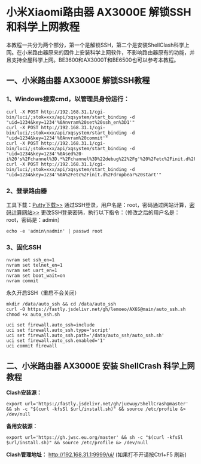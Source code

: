 # 小米Xiaomi路由器 AX3000E 解锁SSH和科学上网教程
本教程一共分为两个部分，第一个是解锁SSH，第二个是安装ShellClash科学上网。在小米路由器原来的固件上安装科学上网软件，不影响路由器原有的功能，并且支持全屋科学上网。BE3600和AX3000T和BE6500也可以参考本教程。

## 一、小米路由器 AX3000E 解锁SSH教程

### 1、Windows搜索cmd，以管理员身份运行：

    curl -X POST http://192.168.31.1/cgi-bin/luci/;stok=xxx/api/xqsystem/start_binding -d "uid=1234&key=1234'%0Anvram%20set%20ssh_en%3D1'"
    curl -X POST http://192.168.31.1/cgi-bin/luci/;stok=xxx/api/xqsystem/start_binding -d "uid=1234&key=1234'%0Anvram%20commit'"
    curl -X POST http://192.168.31.1/cgi-bin/luci/;stok=xxx/api/xqsystem/start_binding -d "uid=1234&key=1234'%0Ased%20-i%20's%2Fchannel%3D.*%2Fchannel%3D%22debug%22%2Fg'%20%2Fetc%2Finit.d%2Fdropbear'"
    curl -X POST http://192.168.31.1/cgi-bin/luci/;stok=xxx/api/xqsystem/start_binding -d "uid=1234&key=1234'%0A%2Fetc%2Finit.d%2Fdropbear%20start'"

### 2、登录路由器
工具下载：[Putty下载>>](https://github.com/kjqq/AX3000E/releases/download/rom/putty.zip)
通过SSH登录，用户名是：root，密码通过网站计算，[密码计算网站>>](https://miwifi.dev/ssh)
更改SSH登录密码，执行以下指令：（修改之后的用户名是：root，密码是：admin）

    echo -e 'admin\nadmin' | passwd root

### 3、固化SSH

    nvram set ssh_en=1
    nvram set telnet_en=1
    nvram set uart_en=1
    nvram set boot_wait=on
    nvram commit

永久开启SSH（重启不会关闭）

    mkdir /data/auto_ssh && cd /data/auto_ssh
    curl -O https://fastly.jsdelivr.net/gh/lemoeo/AX6S@main/auto_ssh.sh
    chmod +x auto_ssh.sh

    uci set firewall.auto_ssh=include
    uci set firewall.auto_ssh.type='script'
    uci set firewall.auto_ssh.path='/data/auto_ssh/auto_ssh.sh'
    uci set firewall.auto_ssh.enabled='1'
    uci commit firewall

## 二、小米路由器 AX3000E 安装 ShellCrash 科学上网教程

**Clash安装源：**

    export url='https://fastly.jsdelivr.net/gh/juewuy/ShellCrash@master' && sh -c "$(curl -kfsSl $url/install.sh)" && source /etc/profile &> /dev/null

**备用安装源：**

    export url='https://gh.jwsc.eu.org/master' && sh -c "$(curl -kfsSl $url/install.sh)" && source /etc/profile &> /dev/null

**Clash管理地址：** http://192.168.31.1:9999/ui/ (如果打不开请按Ctrl+F5 刷新)

